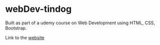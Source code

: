 # webDev-tindog
Built as part of a udemy course on Web Development using HTML, CSS, Bootstrap.

Link to the [website](https://calamityemperor.github.io/webDev-tindog/)
